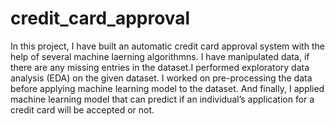 # credit_card_approval
In this project, I have built an automatic credit card approval system with the help of several machine laerning algorithmns. I have manipulated data, if there are any missing entries in the dataset.I performed exploratory data analysis (EDA) on the given dataset. I worked on pre-processing the data before applying machine learning model to the dataset. And finally, I applied machine learning model that can predict if an individual’s application for a credit card will be accepted or not.
